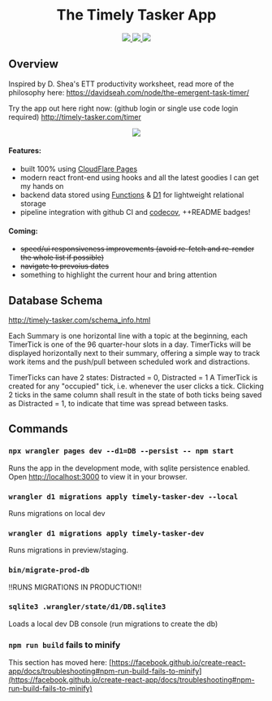 <h1 align="center">The Timely Tasker App</h1>
<p align="center">
  <a href="https://github.com/readysetawesome/timely-tasker/actions/workflows/ci.yml">
    <img src="https://github.com/readysetawesome/timely-tasker/actions/workflows/ci.yml/badge.svg" />
  </a>
  <a href="https://app.codecov.io/gh/readysetawesome/timely-tasker">
    <img src="https://img.shields.io/codecov/c/gh/readysetawesome/timely-tasker" />
  </a>
  <a href="https://github.com/readysetawesome/timely-tasker/issues">
    <img src="https://img.shields.io/github/issues/readysetawesome/timely-tasker" />
  </a>
</p>

## Overview

  Inspired by D. Shea's ETT productivity worksheet, read more of the philosophy here:
  https://davidseah.com/node/the-emergent-task-timer/

  Try the app out here right now: (github login or single use code login required)
  http://timely-tasker.com/timer

<p align="center">
  <a href="https://timely-tasker.com" align="center">
    <img src="https://github.com/readysetawesome/timely-tasker/blob/main/public/March23Demo.gif?raw=true"/>
  </a>
</p>

#### Features:
* built 100% using [CloudFlare Pages](https://pages.cloudflare.com/)
* modern react front-end using hooks and all the latest goodies I can get my hands on
* backend data stored using [Functions](https://developers.cloudflare.com/pages/platform/functions/) & [D1](https://developers.cloudflare.com/d1/) for lightweight relational storage
* pipeline integration with github CI and [codecov](https://app.codecov.io/gh/readysetawesome/timely-tasker), ++README badges!

#### Coming:
* ~~speed/ui responsiveness improvements (avoid re-fetch and re-render the whole list if possible)~~
* ~~navigate to prevoius dates~~
* something to highlight the current hour and bring attention

## Database Schema

http://timely-tasker.com/schema_info.html

Each Summary is one horizontal line with a topic at the beginning,
each TimerTick is one of the 96 quarter-hour slots in a day.
TimerTicks will be displayed horizontally next to their summary,
offering a simple way to track work items and the push/pull
between scheduled work and distractions.

TimerTicks can have 2 states: Distracted = 0, Distracted = 1
A TimerTick is created for any "occupied" tick, i.e. whenever
the user clicks a tick. Clicking 2 ticks in the same column
shall result in the state of both ticks being saved as
Distracted = 1, to indicate that time was spread between tasks.

## Commands

### `npx wrangler pages dev --d1=DB --persist -- npm start`

Runs the app in the development mode, with sqlite persistence enabled.\
Open [http://localhost:3000](http://localhost:3000) to view it in your browser.

### `wrangler d1 migrations apply timely-tasker-dev --local`

Runs migrations on local dev

### `wrangler d1 migrations apply timely-tasker-dev`

Runs migrations in preview/staging.

### `bin/migrate-prod-db`

!!RUNS MIGRATIONS IN PRODUCTION!!

### `sqlite3 .wrangler/state/d1/DB.sqlite3`

Loads a local dev DB console (run migrations to create the db)

### `npm run build` fails to minify

This section has moved here: [https://facebook.github.io/create-react-app/docs/troubleshooting#npm-run-build-fails-to-minify](https://facebook.github.io/create-react-app/docs/troubleshooting#npm-run-build-fails-to-minify)
